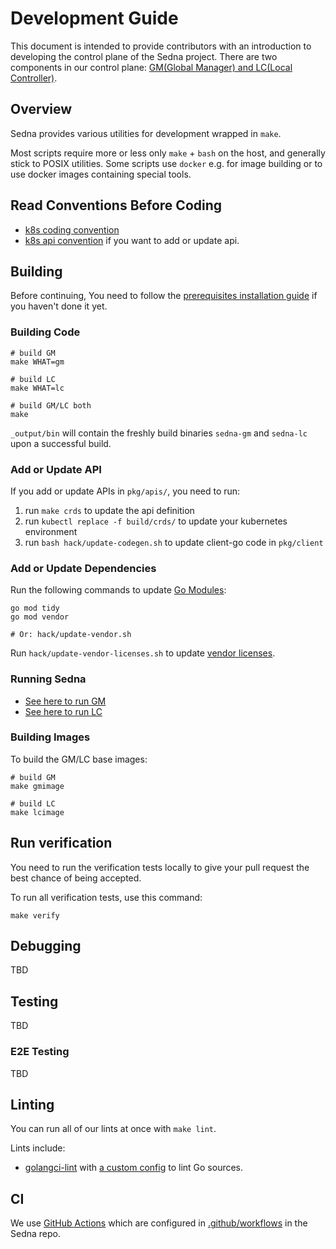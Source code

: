 # Development Guide
This document is intended to provide contributors with an introduction to developing the control plane of the Sedna project. 
There are two components in our control plane: [GM(Global Manager) and LC(Local Controller)][framework].

## Overview

Sedna provides various utilities for development wrapped in `make`.

Most scripts require more or less only `make` + `bash` on the host, and generally
stick to POSIX utilities. Some scripts use `docker` e.g. for image building or
to use docker images containing special tools.

## Read Conventions Before Coding
- [k8s coding convention]
- [k8s api convention] if you want to add or update api.

## Building
Before continuing, You need to follow the [prerequisites installation guide] if you haven't done it yet.

### Building Code

```shell
# build GM
make WHAT=gm

# build LC
make WHAT=lc

# build GM/LC both
make
```
`_output/bin` will contain the freshly build binaries `sedna-gm` and `sedna-lc` upon a successful build.

### Add or Update API
If you add or update APIs in `pkg/apis/`, you need to run:
1. run `make crds` to update the api definition
1. run `kubectl replace -f build/crds/` to update your kubernetes environment
1. run `bash hack/update-codegen.sh` to update client-go code in `pkg/client`

### Add or Update Dependencies

Run the following commands to update [Go Modules]:
```
go mod tidy
go mod vendor

# Or: hack/update-vendor.sh
```
Run `hack/update-vendor-licenses.sh` to update [vendor licenses](/LICENSES).

### Running Sedna

- [See here to run GM](debug-gm.md)
- [See here to run LC](debug-lc.md)


### Building Images

To build the GM/LC base images:

```shell
# build GM
make gmimage

# build LC
make lcimage
```

## Run verification
You need to run the verification tests locally to give your pull request the best chance of being accepted.

To run all verification tests, use this command:
```shell
make verify
```

## Debugging
TBD


## Testing
TBD

### E2E Testing
TBD

## Linting
You can run all of our lints at once with `make lint`.

Lints include:
- [golangci-lint] with [a custom config](/.golangci.yml) to lint Go sources.


## CI
We use [GitHub Actions] which are configured in [.github/workflows](/.github/workflows) in the Sedna repo.

[golangci-lint]: https://github.com/golangci/golangci-lint
[GitHub Actions]: https://github.com/features/actions
[go modules]: https://github.com/golang/go/wiki/Modules
[k8s coding convention]: https://github.com/kubernetes/community/blob/master/contributors/guide/coding-conventions.md
[k8s api convention]: https://github.com/kubernetes/community/blob/master/contributors/devel/sig-architecture/api-conventions.md
[prerequisites installation guide]: /docs/contributing/prepare-environment.md
[framework]: /docs/proposals/architecture.md#architecture
